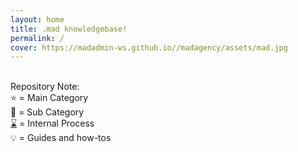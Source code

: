 ```yaml
---
layout: home
title: .mad knowledgebase!
permalink: /
cover: https://madadmin-ws.github.io//madagency/assets/mad.jpg
--- 
```

 
\
Repository Note:\
⭐ = Main Category\
📌 = Sub Category\
[⌛](https://emojipedia.org/hourglass-done/)  = Internal Process\
💡 =  Guides and how-tos